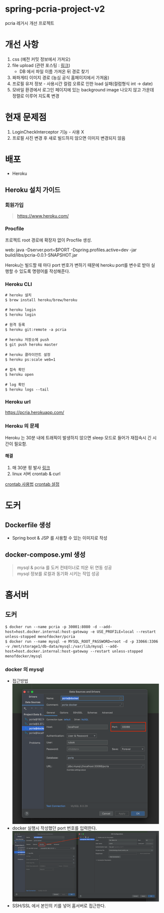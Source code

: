 # spring-pcria-project-v2
pcria 레거시 개선 프로젝트

# 개선 사항

1. css (예전 커밋 정보에서 가져오)
2. file upload (관련 포스팅 : [링크](https://takeknowledge.tistory.com/61))
   - DB 에서 파일 이름 가져온 뒤 경로 찾기
3. 짜파게티 이미지 경로 (농심 공식 홈페이지에서 가져옴)
4. 프로필 유저 정보 - 사용시간 컬럼 오류로 인한 load 실패(컬럼형식 int -> date)
5. 모바일 환경에서 로그인 페이지에 있는 background image 나오지 않고 가운데 정렬로 이루어 지도록 변경

# 현재 문제점

1. LoginCheckInterceptor 기능 - 사용 X
2. 프로필 사진 변경 후 새로 빌드하지 않으면 이미지 변경되지 않음

# 배포

- Heroku

## Heroku 설치 가이드

### 회원가입

> https://www.heroku.com/

### Procfile

프로젝트 root 경로에 확장자 없이 Procfile 생성.

web: java -Dserver.port=$PORT -Dspring.profiles.active=dev -jar build/libs/pcria-0.0.1-SNAPSHOT.jar

Heroku는 빌드할 때 마다 port 번호가 변하기 때문에 heroku port를 변수로 받아 실행할 수 있도록 명령어를 작성해준다.

### Heroku CLI

```shell
# heroku 설치
$ brew install heroku/brew/heroku

# heroku login
$ heroku login

# 원격 등록
$ heroku git:remote -a pcria

# heroku 저장소에 push
$ git push heroku master

# heroku 클라이언트 설정
$ heroku ps:scale web=1

# 접속 확인
$ heroku open

# log 확인
$ heroku logs --tail
```

### Heroku url

https://pcria.herokuapp.com/

### Heroku 의 문제

Heroku 는 30분 내에 트래픽이 발생하지 않으면 sleep 모드로 들어가 재접속시 긴 시간이 필요함.

#### 해결

1. 매 30분 핑 발사 [링크](http://kaffeine.herokuapp.com)
2. linux 서버 crontab & curl 

[crontab 사용법](https://jdm.kr/blog/2)
[crontab 설정](https://m.blog.naver.com/writer0713/221507833658)

# 도커

## Dockerfile 생성

- Spring boot & JSP 를 사용할 수 있는 이미지로 작성

## docker-compose.yml 생성

> mysql & pcria 를 도커 컨테이너로 띄운 뒤 연동 성공 <br>
> mysql 정보를 로컬과 동기화 시키는 작업 성공


# 홈서버

## 도커

```
$ docker run --name pcria -p 30001:8080 -d --add-host=host.docker.internal:host-gateway -e USE_PROFILE=local --restart unless-stopped menofdocker/pcria
$ docker run --name mysql -e MYSQL_ROOT_PASSWORD=root -d -p 33066:3306 -v /mnt/storage1/db-data/mysql:/var/lib/mysql --add-host=host.docker.internal:host-gateway --restart unless-stopped menofdocker/mysql
```

### docker 의 mysql

- 접근방법
![](image/image1.png)
- docker 실행시 작성했던 port 번호를 입력한다.
![](image/image2.png)
- SSH/SSL 에서 본인의 키를 넣어 홈서버로 접근한다.